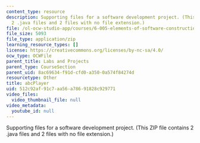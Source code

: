 ```yaml
---
content_type: resource
description: Supporting files for a software development project. (This ZIP file contains
  2 .java files and 2 files with no file extension.)
file: /ol-ocw-studio-app/courses/6-005-elements-of-software-construction-fall-2008/512c92af91c7aa56a78691828c929771_abcPlayer.zip
file_size: 5093
file_type: application/zip
learning_resource_types: []
license: https://creativecommons.org/licenses/by-nc-sa/4.0/
ocw_type: OCWFile
parent_title: Labs and Projects
parent_type: CourseSection
parent_uid: 8ac69634-f91d-cfd0-a350-0a574f84274d
resourcetype: Other
title: abcPlayer
uid: 512c92af-91c7-aa56-a786-91828c929771
video_files:
  video_thumbnail_file: null
video_metadata:
  youtube_id: null
---
```

Supporting files for a software development project. (This ZIP file contains 2 .java files and 2 files with no file extension.)